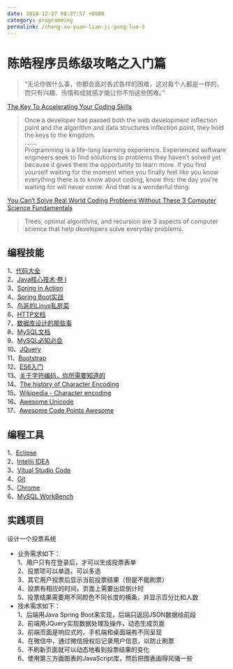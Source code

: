 ```yaml
---
date: 2018-12-27 00:27:57 +0800
category: programming
permalink: /cheng-xu-yuan-lian-ji-gong-lue-3
---
```

# 陈皓程序员练级攻略之入门篇

> “无论你做什么事，你都会面对各式各样的困难，这对每个人都是一样的，而只有兴趣、热情和成就感才能让你不怕这些困难。”

[The Key To Accelerating Your Coding Skills](http://blog.thefirehoseproject.com/posts/learn-to-code-and-be-self-reliant/)

> Once a developer has passed both the web development inflection point and the algorithm and data structures inflection point, they hold the keys to the kingdom.  
> .......  
> Programming is a life-long learning experience. Experienced software engineers seek to find solutions to problems they haven’t solved yet because it gives them the opportunity to learn more. If you find yourself waiting for the moment when you finally feel like you know everything there is to know about coding, know this: the day you’re waiting for will never come. And that is a wonderful thing.

[You Can’t Solve Real World Coding Problems Without These 3 Computer Science Fundamentals](http://blog.thefirehoseproject.com/posts/cant-solve-real-world-coding-problems-without-3-computer-science-fundamentals/)

> Trees, optimal algorithms, and recursion are 3 aspects of computer science that help developers solve everyday problems.

## 编程技能

1、[代码大全](https://book.douban.com/subject/1477390/)  
2、[Java核心技术·卷 I](https://book.douban.com/subject/26880667/)  
3、[Spring in Action](https://book.douban.com/subject/26767354/)  
4、[Spring Boot实战](https://book.douban.com/subject/26857423/)  
5、[鸟哥的Linux私房菜](https://book.douban.com/subject/4889838/)  
6、[HTTP文档](https://developer.mozilla.org/zh-CN/docs/Web/HTTP)  
7、[数据库设计的那些事](https://www.imooc.com/learn/117)  
8、[MySQL文档](https://dev.mysql.com/doc/)  
9、[MySQL必知必会](https://book.douban.com/subject/3354490/)  
10、[JQuery](https://jquery.com/)  
11、[Bootstrap](https://getbootstrap.com/)  
12、[ES6入门](http://es6.ruanyifeng.com/)  
13、[关于字符编码，你所需要知道的](http://www.imkevinyang.com/2010/06/%E5%85%B3%E4%BA%8E%E5%AD%97%E7%AC%A6%E7%BC%96%E7%A0%81%EF%BC%8C%E4%BD%A0%E6%89%80%E9%9C%80%E8%A6%81%E7%9F%A5%E9%81%93%E7%9A%84.html)  
14、[The history of Character Encoding](http://www.developerknowhow.com/1091/the-history-of-character-encoding)  
15、[Wikipedia - Character encoding](https://en.wikipedia.org/wiki/Character_encoding)  
16、[Awesome Unicode](https://github.com/jagracey/Awesome-Unicode)  
17、[Awesome Code Points Awesome](https://github.com/Codepoints/awesome-codepoints)

## 编程工具

1、[Eclipse](http://www.runoob.com/eclipse/eclipse-tutorial.html)  
2、[Intellij IDEA](https://www.gitbook.com/book/dancon/intellij-idea/details)  
3、[Vitual Studio Code](https://jeasonstudio.gitbooks.io/vscode-cn-doc/content/)  
4、[Git](https://git-scm.com/book/zh/v2/)  
5、[Chrome](http://www.igeekbar.com/igeekbar/post/156.htm)  
6、[MySQL WorkBench](https://dev.mysql.com/doc/workbench/en/)

## 实践项目

设计一个投票系统

- 业务需求如下：  
1、用户只有在登录后，才可以生成投票表单  
2、投票项可以单选，可以多选  
3、其它用户投票后显示当前投票结果（但是不能刷票）  
4、投票有相应的时间，页面上需要出现倒计时  
5、投票结果需要用不同颜色不同长度的横条，并显示百分比和人数
- 技术需求如下：  
1、后端用Java Spring Boot来实现，后端只返回JSON数据给前段  
2、前端用JQuery实现数据处理及操作，动态生成页面  
3、前端页面是响应式的，手机端和桌面端有不同呈现  
4、在微信中，通过微信授权后记录用户信息，以防止刷票  
5、不刷新页面就可以动态地看到投票结果的变化  
6、使用第三方画图表的JavaScript库，然后把图表画得风骚一些
